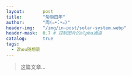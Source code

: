 ```yaml
---
layout:       post
title:        "匆匆四年"
author:       "周(๑•̌.•๑)"
header-img:   "/img/in-post/solar-system.webp"
header-mask:  0.7 # 控制图片的alpha通道
catalog:      true
tags:
  - Zhou随想录
---
```


> 这篇文章...
